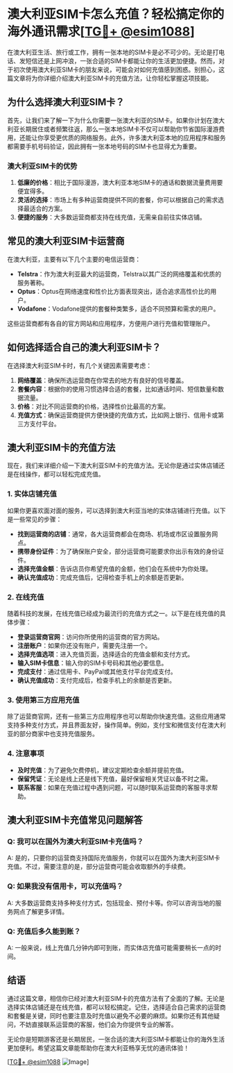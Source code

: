 # 澳大利亚SIM卡怎么充值？轻松搞定你的海外通讯需求[[TG💪+ @esim1088](https://t.me/s/esim1088)]

在澳大利亚生活、旅行或工作，拥有一张本地的SIM卡是必不可少的。无论是打电话、发短信还是上网冲浪，一张合适的SIM卡都能让你的生活更加便捷。然而，对于初次使用澳大利亚SIM卡的朋友来说，可能会对如何充值感到困惑。别担心，这篇文章将为你详细介绍澳大利亚SIM卡的充值方法，让你轻松掌握这项技能。

## 为什么选择澳大利亚SIM卡？

首先，让我们来了解一下为什么你需要一张澳大利亚的SIM卡。如果你计划在澳大利亚长期居住或者频繁往返，那么一张本地SIM卡不仅可以帮助你节省国际漫游费用，还能让你享受更优质的网络服务。此外，许多澳大利亚本地的应用程序和服务都需要手机号码验证，因此拥有一张本地号码的SIM卡也显得尤为重要。

### 澳大利亚SIM卡的优势

1. **低廉的价格**：相比于国际漫游，澳大利亚本地SIM卡的通话和数据流量费用要便宜得多。
2. **灵活的选择**：市场上有多种运营商提供不同的套餐，你可以根据自己的需求选择最适合的方案。
3. **便捷的服务**：大多数运营商都支持在线充值，无需亲自前往实体店铺。

## 常见的澳大利亚SIM卡运营商

在澳大利亚，主要有以下几个主要的电信运营商：

- **Telstra**：作为澳大利亚最大的运营商，Telstra以其广泛的网络覆盖和优质的服务著称。
- **Optus**：Optus在网络速度和性价比方面表现突出，适合追求高性价比的用户。
- **Vodafone**：Vodafone提供的套餐种类繁多，适合不同预算和需求的用户。

这些运营商都有各自的官方网站和应用程序，方便用户进行充值和管理账户。

## 如何选择适合自己的澳大利亚SIM卡？

在选择澳大利亚SIM卡时，有几个关键因素需要考虑：

1. **网络覆盖**：确保所选运营商在你常去的地方有良好的信号覆盖。
2. **套餐内容**：根据你的使用习惯选择合适的套餐，比如通话时间、短信数量和数据流量。
3. **价格**：对比不同运营商的价格，选择性价比最高的方案。
4. **充值方式**：确保运营商提供方便快捷的充值方式，比如网上银行、信用卡或第三方支付平台。

## 澳大利亚SIM卡的充值方法

现在，我们来详细介绍一下澳大利亚SIM卡的充值方法。无论你是通过实体店铺还是在线操作，都可以轻松完成充值。

### 1. 实体店铺充值

如果你更喜欢面对面的服务，可以选择到澳大利亚当地的实体店铺进行充值。以下是一些常见的步骤：

- **找到运营商的店铺**：通常，各大运营商都会在商场、机场或市区设置服务网点。
- **携带身份证件**：为了确保账户安全，部分运营商可能要求你出示有效的身份证件。
- **选择充值金额**：告诉店员你希望充值的金额，他们会在系统中为你处理。
- **确认充值成功**：完成充值后，记得检查手机上的余额是否更新。

### 2. 在线充值

随着科技的发展，在线充值已经成为最流行的充值方式之一。以下是在线充值的具体步骤：

- **登录运营商官网**：访问你所使用的运营商的官方网站。
- **注册账户**：如果你还没有账户，需要先注册一个。
- **选择充值选项**：进入充值页面，选择适合的充值金额和支付方式。
- **输入SIM卡信息**：输入你的SIM卡号码和其他必要信息。
- **完成支付**：通过信用卡、PayPal或其他支付平台完成支付。
- **确认充值成功**：支付完成后，检查手机上的余额是否更新。

### 3. 使用第三方应用充值

除了运营商官网，还有一些第三方应用程序也可以帮助你快速充值。这些应用通常支持多种支付方式，并且界面友好，操作简单。例如，支付宝和微信支付在澳大利亚的部分商家中也支持充值服务。

### 4. 注意事项

- **及时充值**：为了避免欠费停机，建议定期检查余额并提前充值。
- **保留凭证**：无论是线上还是线下充值，最好保留相关凭证以备不时之需。
- **联系客服**：如果在充值过程中遇到问题，可以随时联系运营商的客服寻求帮助。

## 澳大利亚SIM卡充值常见问题解答

### Q: 我可以在国外为澳大利亚SIM卡充值吗？
A: 是的，只要你的运营商支持国际充值服务，你就可以在国外为澳大利亚SIM卡充值。不过，需要注意的是，部分运营商可能会收取额外的手续费。

### Q: 如果我没有信用卡，可以充值吗？
A: 大多数运营商支持多种支付方式，包括现金、预付卡等。你可以咨询当地的服务网点了解更多详情。

### Q: 充值后多久能到账？
A: 一般来说，线上充值几分钟内即可到账，而实体店充值可能需要稍长一点的时间。

## 结语

通过这篇文章，相信你已经对澳大利亚SIM卡的充值方法有了全面的了解。无论是选择实体店铺还是在线充值，都可以轻松搞定。记住，选择适合自己需求的运营商和套餐是关键，同时也要注意及时充值以避免不必要的麻烦。如果你还有其他疑问，不妨直接联系运营商的客服，他们会为你提供专业的解答。

无论你是短期游客还是长期居民，一张合适的澳大利亚SIM卡都能让你的海外生活更加便利。希望这篇文章能帮助你在澳大利亚畅享无忧的通讯体验！

[[TG💪+ @esim1088](https://t.me/s/esim1088) ![Image](https://i.postimg.cc/4NQfJmqS/Snipaste-2025-05-13-00-14-12.png)]